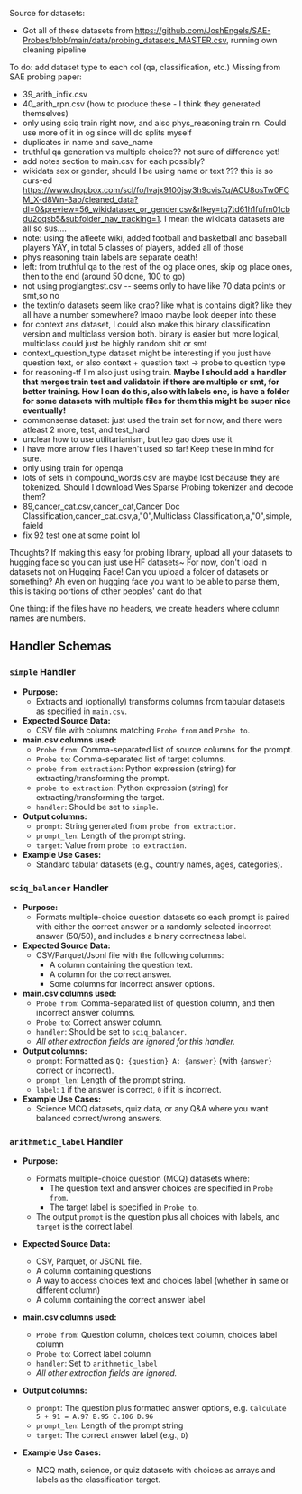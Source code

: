 Source for datasets:

* Got all of these datasets from https://github.com/JoshEngels/SAE-Probes/blob/main/data/probing_datasets_MASTER.csv, running own cleaning pipeline

To do: add dataset type to each col (qa, classification, etc.)
Missing from SAE probing paper:
* 39_arith_infix.csv 
* 40_arith_rpn.csv  (how to produce these - I think they generated themselves)
* only using sciq train right now, and also phys_reasoning train rn. Could use more of it in og since will do splits myself
* duplicates in name and save_name
* truthful qa generation vs multiple choice?? not sure of difference yet!
* add notes section to main.csv for each possibly?
* wikidata sex or gender, should I be using name or text ??? this is so curs-ed https://www.dropbox.com/scl/fo/lvajx9100jsy3h9cvis7q/ACU8osTw0FCM_X-d8Wn-3ao/cleaned_data?dl=0&preview=56_wikidatasex_or_gender.csv&rlkey=tq7td61h1fufm01cbdu2oqsb5&subfolder_nav_tracking=1. I mean the wikidata datasets are all so sus....
* note: using the atleete wiki, added football and basketball and baseball players YAY, in total 5 classes of players, added all of those
* phys reasoning train labels are separate death!
* left: from truthful qa to the rest of the og place ones, skip og place ones, then to the end (around 50 done, 100 to go)
* not using proglangtest.csv -- seems only to have like 70 data points or smt,so no
* the textinfo datasets seem like crap? like what is contains digit? like they all have a number somewhere? lmaoo maybe look deeper into these
* for context ans dataset, I could also make this binary classification version and multiclass version both. binary is easier but more logical, multiclass could just be highly random shit or smt
* context_question_type dataset might be interesting if you just have question text, or also context + question text -> probe to question type
* for reasoning-tf I'm also just using train. **Maybe I should add a handler that merges train test and validatoin if there are multiple or smt, for better training. How I can do this, also with labels one, is have a folder for some datasets with multiple files for them this might be super nice eventually!**
* commonsense dataset: just used the train set for now, and there were atleast 2 more, test, and test_hard
* unclear how to use utilitarianism, but leo gao does use it 
* I have more arrow files I haven't used so far! Keep these in mind for sure.
* only using train for openqa
* lots of sets in compound_words.csv are maybe lost because they are tokenized. Should I download Wes Sparse Probing tokenizer and decode them?
* 89,cancer_cat.csv,cancer_cat,Cancer Doc Classification,cancer_cat.csv,a,"0",Multiclass Classification,a,"0",simple, faield 
* fix 92 test one at some point lol

Thoughts? If making this easy for probing library, upload all your datasets to hugging face so you can just use HF datasets~ For now, don't load in datasets not on Hugging Face! Can you upload a folder of datasets or something? Ah even on hugging face you want to be able to parse them, this is taking portions of other peoples' cant do that



One thing: if the files have no headers, we create headers where column names are numbers.


## Handler Schemas

### `simple` Handler
- **Purpose:**  
  - Extracts and (optionally) transforms columns from tabular datasets as specified in `main.csv`.
- **Expected Source Data:**  
  - CSV file with columns matching `Probe from` and `Probe to`.
- **main.csv columns used:**
  - `Probe from`: Comma-separated list of source columns for the prompt.
  - `Probe to`: Comma-separated list of target columns.
  - `probe from extraction`: Python expression (string) for extracting/transforming the prompt.
  - `probe to extraction`: Python expression (string) for extracting/transforming the target.
  - `handler`: Should be set to `simple`.
- **Output columns:**
  - `prompt`: String generated from `probe from extraction`.
  - `prompt_len`: Length of the prompt string.
  - `target`: Value from `probe to extraction`.
- **Example Use Cases:**  
  - Standard tabular datasets (e.g., country names, ages, categories).

### `sciq_balancer` Handler
- **Purpose:**  
  - Formats multiple-choice question datasets so each prompt is paired with either the correct answer or a randomly selected incorrect answer (50/50), and includes a binary correctness label.
- **Expected Source Data:**  
  - CSV/Parquet/Jsonl file with the following columns:
    - A column containing the question text.
    - A column for the correct answer.
    - Some columns for incorrect answer options.
- **main.csv columns used:**
  - `Probe from`: Comma-separated list of question column, and then incorrect answer columns.
  - `Probe to`: Correct answer column.
  - `handler`: Should be set to `sciq_balancer`.
  - *All other extraction fields are ignored for this handler.*
- **Output columns:**
  - `prompt`: Formatted as `Q: {question} A: {answer}` (with `{answer}` correct or incorrect).
  - `prompt_len`: Length of the prompt string.
  - `label`: `1` if the answer is correct, `0` if it is incorrect.
- **Example Use Cases:**  
  - Science MCQ datasets, quiz data, or any Q&A where you want balanced correct/wrong answers.

### `arithmetic_label` Handler

- **Purpose:**  
  - Formats multiple-choice question (MCQ) datasets where:
    - The question text and answer choices are specified in `Probe from`.
    - The target label is specified in `Probe to`.
  - The output `prompt` is the question plus all choices with labels, and `target` is the correct label.

- **Expected Source Data:**  
  - CSV, Parquet, or JSONL file.
  - A column containing questions
  - A way to access choices text and choices label (whether in same or different column)
  - A column containing the correct answer label

- **main.csv columns used:**
  - `Probe from`: Question column, choices text column, choices label column
  - `Probe to`: Correct label column
  - `handler`: Set to `arithmetic_label`
  - *All other extraction fields are ignored.*

- **Output columns:**
  - `prompt`: The question plus formatted answer options, e.g. `Calculate 5 + 91 = A.97 B.95 C.106 D.96`
  - `prompt_len`: Length of the prompt string
  - `target`: The correct answer label (e.g., `D`)

- **Example Use Cases:**  
  - MCQ math, science, or quiz datasets with choices as arrays and labels as the classification target.





